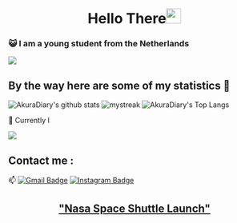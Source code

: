 <h1 align="center">Hello There<img src="https://github.com/souvikguria98/souvikguria98/blob/master/Hi.gif" width="30"> </h1>

### :smiley_cat: I am a young student from the Netherlands


<a href="https://www.youtube.com/watch?v=dQw4w9WgXcQ"><img src="https://user-images.githubusercontent.com/73097560/115834477-dbab4500-a447-11eb-908a-139a6edaec5c.gif"></a>

## By the way here are some of my statistics 🚀
![AkuraDiary's github stats](https://github-readme-stats.vercel.app/api?username=rens-o&show_icons=true&theme=tokyonight)
<img src="https://github-readme-streak-stats.herokuapp.com/?user=rens-o&theme=tokyonight" alt="mystreak"/>
![AkuraDiary's Top Langs](https://github-readme-stats.vercel.app/api/top-langs/?username=rens-o&theme=tokyonight&layout=compact)

🌱 Currently I 

<a href="https://www.youtube.com/watch?v=dQw4w9WgXcQ"><img src="https://user-images.githubusercontent.com/73097560/115834477-dbab4500-a447-11eb-908a-139a6edaec5c.gif"></a>

## Contact me : 
📫 [![Gmail Badge](https://img.shields.io/badge/-oomen.prive@gmail.com-blue?style=flat-roundedrectangle&logo=Gmail&logoColor=white&link=mailto:oomen.prive@gmail.com)](oomen.prive@gmail.com)
[![Instagram Badge](https://img.shields.io/badge/-r.oomen_-E4405F?style=flat-roundedrectangle&logo=instagram&logoColor=white&link=https://www.instagram.com/r.oomen_/)](https://www.instagram.com/r.oomen_/)


<h2 align="center"><a href="https://youtu.be/OnoNITE-CLc?t=78">"Nasa Space Shuttle Launch"</a></h2>
